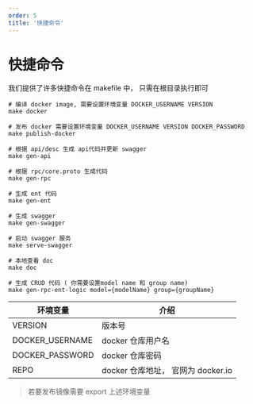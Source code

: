 ```yaml
---
order: 5
title: '快捷命令'
---
```



# 快捷命令

我们提供了许多快捷命令在 makefile 中， 只需在根目录执行即可

```shell
# 编译 docker image, 需要设置环境变量 DOCKER_USERNAME VERSION 
make docker  

# 发布 docker 需要设置环境变量 DOCKER_USERNAME VERSION DOCKER_PASSWORD
make publish-docker

# 根据 api/desc 生成 api代码并更新 swagger
make gen-api

# 根据 rpc/core.proto 生成代码
make gen-rpc

# 生成 ent 代码
make gen-ent

# 生成 swagger
make gen-swagger

# 启动 swagger 服务
make serve-swagger

# 本地查看 doc
make doc

# 生成 CRUD 代码 ( 你需要设置model name 和 group name)
make gen-rpc-ent-logic model={modelName} group={groupName}
```

| 环境变量            | 介绍                         |
|-----------------|----------------------------|
| VERSION         | 版本号                        |
| DOCKER_USERNAME | docker 仓库用户名               |
| DOCKER_PASSWORD | docker 仓库密码                |
| REPO            | docker 仓库地址， 官网为 docker.io |

> 若要发布镜像需要 export 上述环境变量